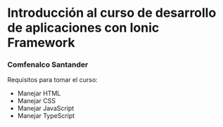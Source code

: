 # Introducción al curso de desarrollo de aplicaciones con Ionic Framework
### Comfenalco Santander

Requisitos para tomar el curso:
- Manejar HTML
- Manejar CSS
- Manejar JavaScript
- Manejar TypeScript